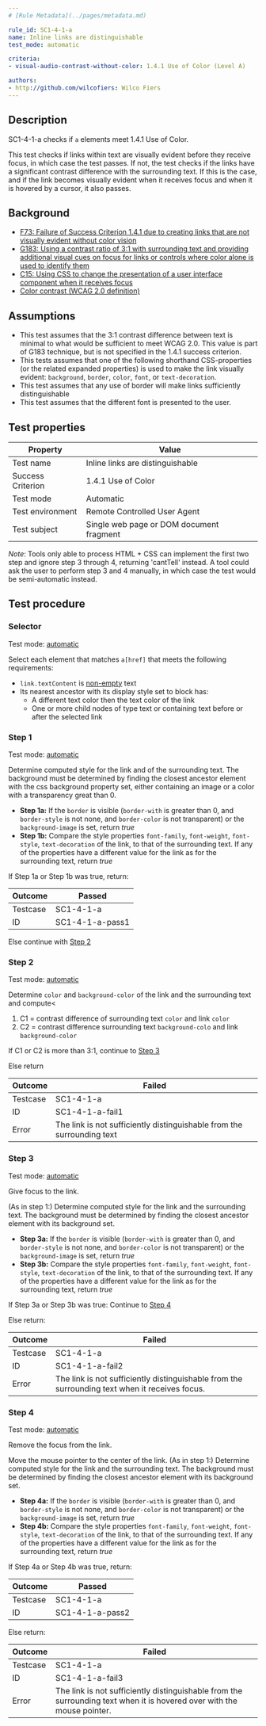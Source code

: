 ```yaml
---
# [Rule Metadata](../pages/metadata.md)

rule_id: SC1-4-1-a
name: Inline links are distinguishable
test_mode: automatic

criteria:
- visual-audio-contrast-without-color: 1.4.1 Use of Color (Level A)

authors:
- http://github.com/wilcofiers: Wilco Fiers
---
```


## Description

SC1-4-1-a checks if `a` elements meet 1.4.1 Use of Color.

This test checks if links within text are visually evident before they receive focus, in which case the test passes. If not, the test checks if the links have a significant contrast difference with the surrounding text. If this is the case, and if the link becomes visually evident when it receives focus and when it is hovered by a cursor, it also passes.

## Background

- [F73: Failure of Success Criterion 1.4.1 due to creating links that are not visually evident without color vision](http://www.w3.org/TR/2014/NOTE-WCAG20-TECHS-20140311/F73.html)
- [G183: Using a contrast ratio of 3:1 with surrounding text and providing additional visual cues on focus for links or controls where color alone is used to identify them](http://www.w3.org/TR/2013/NOTE-WCAG20-TECHS-20130905/G183)
- [C15: Using CSS to change the presentation of a user interface component when it receives focus](http://www.w3.org/TR/2014/NOTE-WCAG20-TECHS-20140916/C15:)
- [Color contrast (WCAG 2.0 definition)](http://www.w3.org/TR/WCAG20/#contrast-ratiodef)

## Assumptions

- This test assumes that the 3:1 contrast difference between text is minimal to what would be sufficient to meet WCAG 2.0. This value is part of G183 technique, but is not specified in the 1.4.1 success criterion.
- This tests assumes that one of the following shorthand CSS-properties (or the related expanded properties) is used to make the link visually evident: `background`, `border`, `color`, `font`, or `text-decoration`.
- This test assumes that any use of border will make links sufficiently distinguishable
- This test assumes that the different font is presented to the user.

## Test properties

| Property          | Value
|-------------------|----
| Test name         | Inline links are distinguishable
| Success Criterion | 1.4.1 Use of Color
| Test mode         | Automatic
| Test environment  | Remote Controlled User Agent
| Test subject      | Single web page or DOM document fragment

*Note*: Tools only able to process HTML + CSS can implement the first two step and ignore step 3 through 4, returning 'cantTell' instead. A tool could ask the user to perform step 3 and 4 manually, in which case the test would be semi-automatic instead.

## Test procedure

### Selector

Test mode: [automatic][AUTO]

Select each element that matches `a[href]` that meets the following requirements:

- `link.textContent` is [non-empty][NEMPTY] text
- Its nearest ancestor with its display style set to block has:
  - A different text color then the text color of the link
  - One or more child nodes of type text or containing text before or after the selected link

### Step 1

Test mode: [automatic][AUTO]

Determine computed style for the link and of the surrounding text. The background must be determined by finding the closest ancestor element with the css background property set, either containing an image or a color with a transparency great than 0.

- **Step 1a:** If the `border` is visible (`border-with` is greater than 0, and `border-style` is not none, and `border-color` is not transparent) or the `background-image` is set, return *true*
- **Step 1b:** Compare the style properties `font-family`, `font-weight`, `font-style`, `text-decoration` of the link, to that of the surrounding text. If any of the properties have a different value for the link as for the surrounding text, return *true*

If Step 1a or Step 1b was true, return:

| Outcome  | Passed
|----------|-----
| Testcase | SC1-4-1-a
| ID       | SC1-4-1-a-pass1

Else continue with [Step 2](#step-2)

### Step 2

Test mode: [automatic][AUTO]

Determine `color` and `background-color` of the link and the surrounding text and compute<

1. C1 = contrast difference of surrounding text `color` and link `color`
2. C2 = contrast difference surrounding text `background-colo` and link `background-color`

If C1 or C2 is more than 3:1, continue to [Step 3](#step-3)

Else return

| Outcome  | Failed
|----------|-----
| Testcase | SC1-4-1-a
| ID       | SC1-4-1-a-fail1
| Error    | The link is not sufficiently distinguishable from the surrounding text

### Step 3

Test mode: [automatic][AUTO]

Give focus to the link.

(As in step 1:) Determine computed style for the link and the surrounding text. The background must be determined by finding the closest ancestor element with its background set.

- **Step 3a:** If the `border` is visible (`border-with` is greater than 0, and `border-style` is not none, and `border-color` is not transparent) or the `background-image` is set, return *true*
- **Step 3b:** Compare the style properties `font-family`, `font-weight`, `font-style`, `text-decoration` of the link, to that of the surrounding text. If any of the properties have a different value for the link as for the surrounding text, return *true*

If Step 3a or Step 3b was true: Continue to [Step 4](#step-4)

Else return:

| Outcome  | Failed
|----------|-----
| Testcase | SC1-4-1-a
| ID       | SC1-4-1-a-fail2
| Error    | The link is not sufficiently distinguishable from the surrounding text when it receives focus.

### Step 4

Test mode: [automatic][AUTO]

Remove the focus from the link.

Move the mouse pointer to the center of the link.
(As in step 1:) Determine computed style for the link and the surrounding text. The background must be determined by finding the closest ancestor element with its background set.

- **Step 4a:** If the `border` is visible (`border-with` is greater than 0, and `border-style` is not none, and `border-color` is not transparent) or the `background-image` is set, return *true*
- **Step 4b:** Compare the style properties `font-family`, `font-weight`, `font-style`, `text-decoration` of the link, to that of the surrounding text. If any of the properties have a different value for the link as for the surrounding text, return *true*

If Step 4a or Step 4b was true, return:

| Outcome  | Passed
|----------|-----
| Testcase | SC1-4-1-a
| ID       | SC1-4-1-a-pass2

Else return:

| Outcome  | Failed
|----------|-----
| Testcase | SC1-4-1-a
| ID       | SC1-4-1-a-fail3
| Error    | The link is not sufficiently distinguishable from the surrounding text when it is hovered over with the mouse pointer.

[AUTO]: ../pages/test-modes.html#automatic
[MANUAL]: ../pages/test-modes.html#manual
[NEMPTY]: ../pages/algorihms/none-empty.html